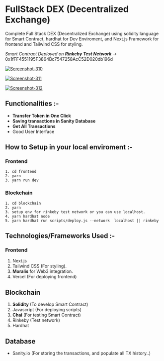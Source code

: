 # FullStack DEX (Decentralized Exchange)
Complete Full Stack DEX (Decentralized Exchange) using solidity language for Smart Contract, hardhat for Dev Enviroment, and Next.js Framework for frontend and Tailwind CSS for styling.

_Smart Contract Deployed on **Rinkeby Test Network**_ -> 0x1fFF4551195F3864Bc7547258AcC52D020db196d



<a href="https://ibb.co/TqNJdgZ"><img src="https://i.ibb.co/k6PzvSp/Screenshot-310.png" alt="Screenshot-310" border="0"></a>


<a href="https://ibb.co/YPJ2RVp"><img src="https://i.ibb.co/gmQyjcz/Screenshot-311.png" alt="Screenshot-311" border="0"></a>

<a href="https://ibb.co/dLz2g9W"><img src="https://i.ibb.co/NmHjShV/Screenshot-312.png" alt="Screenshot-312" border="0"></a>


## Functionalities :-
 - **Transfer Token in One Click**
 - **Saving transactions in Sanity Database**
 - **Get All Transactions**
 - Good User Interface




## How to Setup in your local enviroment :-

### Frontend 
    1. cd frontend
    2. yarn
    3. yarn run dev


### Blockchain
    1. cd blockchain
    2. yarn
    3. setup env for rinkeby test network or you can use localhost.
    4. yarn hardhat node
    5. yarn hardhat run scripts/deploy.js --network  localhost || rinkeby
    
    
    
## Technologies/Frameworks Used :-

### Frontend
1. Next.js
2. Tailwind CSS (For styling).
3. **Moralis** for Web3 integration.
5. Vercel (For deploying frontend)

## Blockchain
1. **Solidity** (To develop Smart Contract)
2. Javascript (For deploying scripts)
3. **Chai** (For testing Smart Contract)
4. Rinkeby (Test network)
5. Hardhat


## Database
- Sanity.io (For storing the transactions, and populate all TX history..)